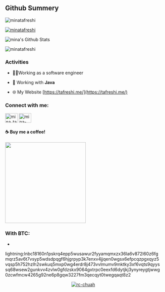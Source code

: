 
<!--  <img src="https://github-readme-stats.anuraghazra1.vercel.app/api/top-langs/?username=minatafreshi&hide=ruby,perl&hide_border=true" /> -->

## Github Summery
<p align="left"> <img src="https://komarev.com/ghpvc/?username=minatafreshi&label=Profile%20views&style=flat" alt="minatafreshi" /> </p>

<p align="left"> <a href="https://github.com/ryo-ma/github-profile-trophy"><img src="https://github-profile-trophy.vercel.app/?username=minatafreshi" alt="minatafreshi" /></a> </p>

<img alt="mina's Github Stats" src="https://github-readme-stats.vercel.app/api?username=minatafreshi&show_icons=true&include_all_commits=true&hide_border=true&theme=chartreuse-dark" />
<p><img align="center" src="https://github-readme-streak-stats.herokuapp.com/?user=minatafreshi&theme=chartreuse-dark" alt="minatafreshi" /></p>
</p>

### Activities 

- 🧑🏻Working as a software engineer

- 📖 Working with **Java**

- 🌐 My Website [https://tafreshi.me/](https://tafreshi.me/)

<h3 align="left">Connect with me:</h3>
<p align="left">
<a href="https://twitter.com/mina_tafreshi" target="blank"><img align="center" src="https://cdn.jsdelivr.net/npm/simple-icons@3.0.1/icons/twitter.svg" alt="mina_tafreshi" height="30" width="40" /></a>
<a href="https://www.linkedin.com/in/mina-tafreshi" target="blank"><img align="center" src="https://cdn.jsdelivr.net/npm/simple-icons@3.0.1/icons/linkedin.svg" alt="mina-tafreshi" height="30" width="40" /></a>
</p>

#### ☕ Buy me a coffee!

<a href="http://www.coffeete.ir/MinaTafreshi">
       <img src="/home/lenovo/Desktop/Profile/img/qr.jpeg" style="width:260px;" />
</a>

### With BTC:
- 
lightning:lnbc18160n1pskrq4epp5wusawur2fyyamqmxzx36la6v872l60z6fgmqrz5av6t7vsyp5wdsdpqgf6hjgrpyp3k7enxv4jjqen0wgsx6efpcqzpgxqyz5vqsp5h752hzlh2swkuq5mxp0wg4erdr8j473vvlmumv9mktky3xf6vqts9qyyssq68wsew2gunkvv4zvlw0gfdzskx9064gxtrpc0eexfd6dytjkj3ynyreygtjwwg0zcwfmcw4265g92ne6p8gqw3227fm3qecqyt0twegqaqt8z2



<p align="center">
  <a href="https://github.com/minatafreshi"><img title="rc-chuah" src="https://github-readme-stats.vercel.app/api/top-langs/?username=minatafreshi&layout=compact&theme=dark"></a>
</p>

